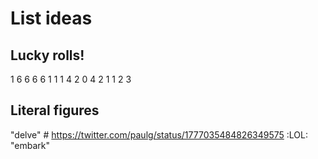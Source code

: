 # List ideas

## Lucky rolls!
1
6
6 6 6
1 1 1
4 2 0
4 2 1
1 2 3

## Literal figures
"delve" # https://twitter.com/paulg/status/1777035484826349575 :LOL:
"embark"